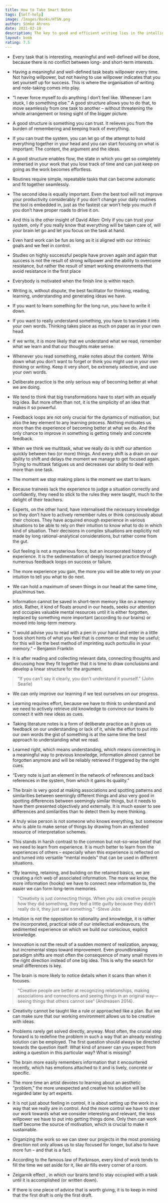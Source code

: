 ```yaml
---
title: How to Take Smart Notes
tags: [Self-help]
image: /Images/Books/HTSN.png
author: Sönke Ahrens
date: 2021-02-18
description: The key to good and efficient writing lies in the intelligent organisation of ideas and notes.
layout: book
rating: 7.5
---
```

- Every task that is interesting, meaningful and well-defined will be done, because there is no conflict between long- and short-term interests.

- Having a meaningful and well-defined task beats willpower every time. Not having willpower, but not having to use willpower indicates that you set yourself up for success. This is where the organisation of writing and note-taking comes into play.

- “I never force myself to do anything I don’t feel like. Whenever I am stuck, I do something else.” A good structure allows you to do that, to move seamlessly from one task to another – without threatening the whole arrangement or losing sight of the bigger picture.

- A good structure is something you can trust. It relieves you from the burden of remembering and keeping track of everything.

- If you can trust the system, you can let go of the attempt to hold everything together in your head and you can start focusing on what is important: The content, the argument and the ideas.

- A good structure enables flow, the state in which you get so completely immersed in your work that you lose track of time and can just keep on going as the work becomes effortless.

- Routines require simple, repeatable tasks that can become automatic and fit together seamlessly.

- The second idea is equally important. Even the best tool will not improve your productivity considerably if you don’t change your daily routines the tool is embedded in, just as the fastest car won’t help you much if you don’t have proper roads to drive it on.

- And this is the other insight of David Allen: Only if you can trust your system, only if you really know that everything will be taken care of, will your brain let go and let you focus on the task at hand.

- Even hard work can be fun as long as it is aligned with our intrinsic goals and we feel in control.

- Studies on highly successful people have proven again and again that success is not the result of strong willpower and the ability to overcome resistance, but rather the result of smart working environments that avoid resistance in the first place

- Everybody is motivated when the finish line is within reach.

- Writing is, without dispute, the best facilitator for thinking, reading, learning, understanding and generating ideas we have.

- If you want to learn something for the long run, you have to write it down.

- If you want to really understand something, you have to translate it into your own words. Thinking takes place as much on paper as in your own head.

- If we write, it is more likely that we understand what we read, remember what we learn and that our thoughts make sense.

- Whenever you read something, make notes about the content. Write down what you don’t want to forget or think you might use in your own thinking or writing. Keep it very short, be extremely selective, and use your own words.

- Deliberate practice is the only serious way of becoming better at what we are doing.

- We tend to think that big transformations have to start with an equally big idea. But more often than not, it is the simplicity of an idea that makes it so powerful.

- Feedback loops are not only crucial for the dynamics of motivation, but also the key element to any learning process. Nothing motivates us more than the experience of becoming better at what we do. And the only chance to improve in something is getting timely and concrete feedback.

- When we think we multitask, what we really do is shift our attention quickly between two (or more) things. And every shift is a drain on our ability to shift and delays the moment we manage to get focused again. Trying to multitask fatigues us and decreases our ability to deal with more than one task.

- The moment we stop making plans is the moment we start to learn.

- Because trainees lack the experience to judge a situation correctly and confidently, they need to stick to the rules they were taught, much to the delight of their teachers.

- Experts, on the other hand, have internalised the necessary knowledge so they don’t have to actively remember rules or think consciously about their choices. They have acquired enough experience in various situations to be able to rely on their intuition to know what to do in which kind of situation. Their decisions in complex situations are explicitly not made by long rational-analytical considerations, but rather come from the gut.

- Gut feeling is not a mysterious force, but an incorporated history of experience. It is the sedimentation of deeply learned practice through numerous feedback loops on success or failure.

- The more experience you gain, the more you will be able to rely on your intuition to tell you what to do next.

- We can hold a maximum of seven things in our head at the same time, plus/minus two.

- Information cannot be saved in short-term memory like on a memory stick. Rather, it kind of floats around in our heads, seeks our attention and occupies valuable mental resources until it is either forgotten, replaced by something more important (according to our brains) or moved into long-term memory.

- “I would advise you to read with a pen in your hand and enter in a little book short hints of what you feel that is common or that may be useful; for this will be the best method of imprinting such portcullis in your memory.”
– Benjamin Franklin

- It is after reading and collecting relevant data, connecting thoughts and discussing how they fit together that it is time to draw conclusions and develop a linear structure for the argument.

> “If you can’t say it clearly, you don’t understand it yourself.” (John Searle)

- We can only improve our learning if we test ourselves on our progress.

- Learning requires effort, because we have to think to understand and we need to actively retrieve old knowledge to convince our brains to connect it with new ideas as cues.

- Taking literature notes is a form of deliberate practice as it gives us feedback on our understanding or lack of it, while the effort to put into our own words the gist of something is at the same time the best approach to understanding what we read.

- Learned right, which means understanding, which means connecting in a meaningful way to previous knowledge, information almost cannot be forgotten anymore and will be reliably retrieved if triggered by the right cues.

- “Every note is just an element in the network of references and back references in the system, from which it gains its quality.”

- The brain is very good at making
associations and spotting patterns and similarities between seemingly different
things and also very good in spotting differences between seemingly similar
things, but it needs to have them presented objectively and externally. It is much easier to see differences and similarities than to detect them by
mere thinking.

- A truly wise person is not someone who knows everything, but someone who is able to make sense of things by drawing from an extended resource of interpretation schemes.

- This stands in harsh contrast to the common but not-so-wise belief that we need to learn from experience. It is much better to learn from the experiences of others – especially when this experience is reflected on and turned into versatile “mental models” that can be used in different situations.

- “By learning, retaining, and building on the retained basics, we are creating a rich web of associated information. The more we know, the more information (hooks) we have to connect new information to, the easier we can form long-term memories.

> “Creativity is just connecting things. When you ask creative people how they did something, they feel a little guilty because they didn’t really do it, they just saw something.” -Steve Jobs

- Intuition is not the opposition to rationality and knowledge, it is rather the incorporated, practical side of our intellectual endeavours, the sedimented experience on which we build our conscious, explicit knowledge.

- Innovation is not the result of a sudden moment of realization, anyway, but incremental steps toward improvement. Even groundbreaking paradigm shifts are most often the consequence of many small moves in the right direction instead of one big idea. This is why the search for small differences is key.

- The brain is more likely to notice details when it scans than when it focuses.

> “Creative people are better at recognizing relationships, making associations and connections and seeing things in an original way—seeing things that others cannot see“ (Andreasen 2014).

- Creativity cannot be taught like a rule or approached like a plan. But we can make sure that our working environment allows us to be creative with ideas.

- Problems rarely get solved directly, anyway. Most often, the crucial step forward is to redefine the problem in such a way that an already existing solution can be employed. The first question should always be directed towards the question itself: What kind of answer can you expect from asking a question in this particular way? What is missing?

- The brain more easily remembers information that it encountered recently, which has emotions attached to it and is lively, concrete or specific.

- The more time an artist devotes to learning about an aesthetic “problem,” the more unexpected and creative his solution will be regarded later by art experts.

- It is not just about feeling in control, it is about setting up the work in a way that we really are in control. And the more control we have to steer our work towards what we consider interesting and relevant, the less willpower we have to put into getting things done. Only then can work itself become the source of motivation, which is crucial to make it sustainable.

- Organizing the work so we can steer our projects in the most promising direction not only allows us to stay focused for longer, but also to have more fun – and that is a fact.

- According to the famous law of Parkinson, every kind of work tends to fill the time we set aside for it, like air fills every corner of a room.

- Zeigarnik effect , in which our brains tend to stay occupied with a task until it is accomplished (or written down).

- If there is one piece of advice that is worth giving, it is to keep in mind that the first draft is only the first draft.